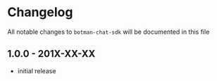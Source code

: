 # Changelog

All notable changes to `botman-chat-sdk` will be documented in this file

## 1.0.0 - 201X-XX-XX

- initial release
